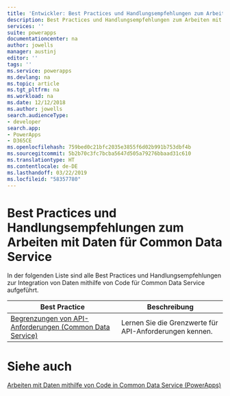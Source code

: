 ```yaml
---
title: 'Entwickler: Best Practices und Handlungsempfehlungen zum Arbeiten mit Daten für Common Data Service | Microsoft-Dokumentation'
description: Best Practices und Handlungsempfehlungen zum Arbeiten mit Daten für Entwickler von Common Data Service in PowerApps.
services: ''
suite: powerapps
documentationcenter: na
author: jowells
manager: austinj
editor: ''
tags: ''
ms.service: powerapps
ms.devlang: na
ms.topic: article
ms.tgt_pltfrm: na
ms.workload: na
ms.date: 12/12/2018
ms.author: jowells
search.audienceType:
- developer
search.app:
- PowerApps
- D365CE
ms.openlocfilehash: 759bed0c21bfc2035e3855f6d02b991b753dbf4b
ms.sourcegitcommit: 5b2b70c3fc7bcba5647d505a79276bbaad31c610
ms.translationtype: HT
ms.contentlocale: de-DE
ms.lasthandoff: 03/22/2019
ms.locfileid: "58357780"
---
```

# <a name="best-practices-and-guidance-around-working-with-data-for-the-common-data-service"></a>Best Practices und Handlungsempfehlungen zum Arbeiten mit Daten für Common Data Service

In der folgenden Liste sind alle Best Practices und Handlungsempfehlungen zur Integration von Daten mithilfe von Code für Common Data Service aufgeführt.

|Best Practice  |Beschreibung  |
|---------|---------|
|[Begrenzungen von API-Anforderungen (Common Data Service)](../../api-limits.md)     |Lernen Sie die Grenzwerte für API-Anforderungen kennen.         |

# <a name="see-also"></a>Siehe auch
[Arbeiten mit Daten mithilfe von Code in Common Data Service (PowerApps)](../../work-with-data-cds.md)<br />